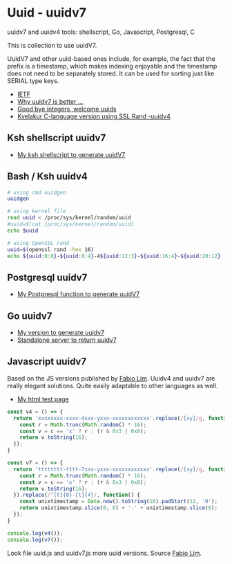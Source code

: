 # Uuid - uuidv7

uuidv7 and uuidv4 tools: shellscript, Go, Javascript, Postgresql, C

This is collection to use uuidV7.

UuidV7 and other uuid-based ones include, for example, the fact that the prefix is a timestamp,
which makes indexing enjoyable and the timestamp does not need to be separately stored.
It can be used for sorting just like SERIAL type keys.


  * [IETF](https://www.ietf.org/archive/id/draft-peabody-dispatch-new-uuid-format-04.html)
  * [Why uuidv7 is better ...](https://itnext.io/why-uuid7-is-better-than-uuid4-as-clustered-index-edb02bf70056)
  * [Good bye integers, welcome uuids](https://buildkite.com/blog/goodbye-integers-hello-uuids)
  * [Kvelakur C-language version using SSL Rand -uuidv4](https://gist.github.com/kvelakur/9069c9896577c3040030)

## Ksh shellscript uuidv7

  * [My ksh shellscript to generate uuidV7](https://github.com/kshji/ksh/blob/master/Sh/uuidv7.sh)

## Bash / Ksh uuidv4

```bash
# using cmd uuidgen
uuidgen

# using kernel file
read uuid < /proc/sys/kernel/random/uuid
#uuid=$(cat /proc/sys/kernel/random/uuid)
echo $uuid

# using OpenSSL rand
uuid=$(openssl rand -hex 16)
echo ${uuid:0:8}-${uuid:8:4}-4${uuid:12:3}-${uuid:16:4}-${uuid:20:12}
```

## Postgresql uuidv7

  * [My Postgresql function to generate uuidV7](https://github.com/kshji/postgresql.sh)

## Go uuidv7

  * [My version to generate uuidv7](https://github.com/kshji/go/tree/master/uuid7)
  * [Standalone server to return uuidv7](https://github.com/kshji/go/tree/master/uuidv7server)

## Javascript uuidv7

Based on the JS versions published by [Fabio Lim](https://gist.github.com/fabiolimace).
Uuidv4 and uuidv7 are really elegant solutions. Quite easily adaptable to other languages as well.

   * [My html test page](https://github.com/kshji/uuid/blob/main/uuidv7.html)

```javascript
const v4 = () => {
  return 'xxxxxxxx-xxxx-4xxx-yxxx-xxxxxxxxxxxx'.replace(/[xy]/g, function(c) {
    const r = Math.trunc(Math.random() * 16);
    const v = c == 'x' ? r : (r & 0x3 | 0x8);
    return v.toString(16);
  });
}

const v7 = () => {
  return 'tttttttt-tttt-7xxx-yxxx-xxxxxxxxxxxx'.replace(/[xy]/g, function(c) {
    const r = Math.trunc(Math.random() * 16);
    const v = c == 'x' ? r : (r & 0x3 | 0x8);
    return v.toString(16);
  }).replace(/^[t]{8}-[t]{4}/, function() {
    const unixtimestamp = Date.now().toString(16).padStart(12, '0');
    return unixtimestamp.slice(0, 8) + '-' + unixtimestamp.slice(8);
  });
}

console.log(v4());
console.log(v7());
```

Look file uuid.js and uuidv7.js more uuid versions. Source [Fabio Lim](https://gist.github.com/fabiolimace).

```javascript
```


```javascript
```

```javascript
```
